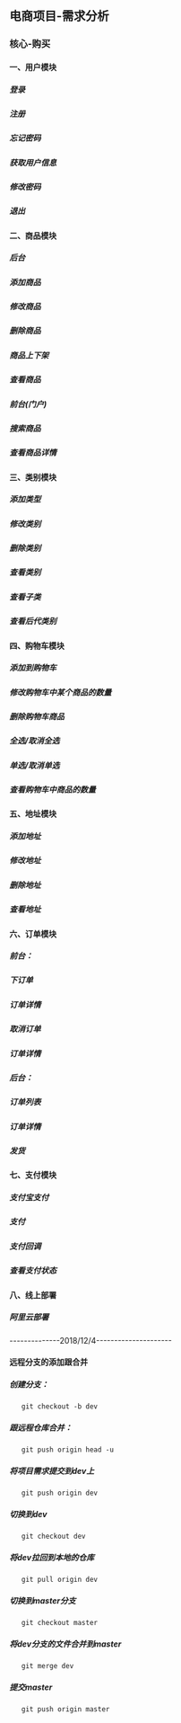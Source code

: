 ## 电商项目-需求分析
### 核心-购买
#### 一、用户模块
##### 登录
##### 注册
##### 忘记密码
##### 获取用户信息
##### 修改密码
##### 退出

#### 二、商品模块
##### 后台
##### 添加商品
##### 修改商品
##### 删除商品
##### 商品上下架
##### 查看商品
##### 前台(门户)
##### 搜索商品
##### 查看商品详情

#### 三、类别模块
##### 添加类型
##### 修改类别
##### 删除类别
##### 查看类别
##### 查看子类
##### 查看后代类别

#### 四、购物车模块
##### 添加到购物车
##### 修改购物车中某个商品的数量
##### 删除购物车商品
##### 全选/取消全选
##### 单选/取消单选
##### 查看购物车中商品的数量

#### 五、地址模块
##### 添加地址
##### 修改地址
##### 删除地址
##### 查看地址

#### 六、订单模块
##### 前台：
##### 下订单
##### 订单详情
##### 取消订单
##### 订单详情
##### 后台：
##### 订单列表
##### 订单详情
##### 发货

#### 七、支付模块
##### 支付宝支付
##### 支付
##### 支付回调
##### 查看支付状态

#### 八、线上部署
##### 阿里云部署

--------------2018/12/4---------------------
#### 远程分支的添加跟合并
##### 创建分支：
       git checkout -b dev
##### 跟远程仓库合并：
       git push origin head -u 
##### 将项目需求提交到dev上
       git push origin dev
##### 切换到dev
       git checkout dev
##### 将dev拉回到本地的仓库
       git pull origin dev
##### 切换到master分支
       git checkout master
##### 将dev分支的文件合并到master
       git merge dev
##### 提交master
       git push origin master
